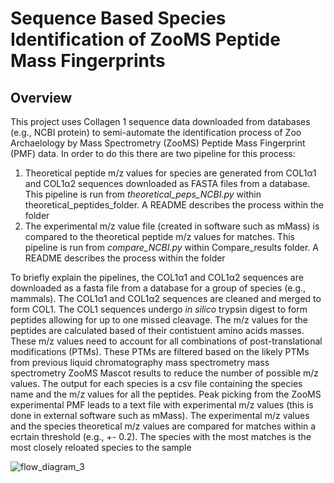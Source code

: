 # Sequence Based Species Identification of ZooMS Peptide Mass Fingerprints 

## Overview
This project uses Collagen 1 sequence data downloaded from databases (e.g., NCBI protein) to semi-automate the identification process of Zoo Archaelology by Mass Spectrometry (ZooMS) Peptide Mass Fingerprint (PMF) data. In order to do this there are two pipeline for this process:
1. Theoretical peptide m/z values for species are generated from COL1α1 and COL1α2 sequences downloaded as FASTA files from a database. This pipeline is run from *theoretical_peps_NCBI.py* within theoretical_peptides_folder. A README describes the process within the folder
2. The experimental m/z value file (created in software such as mMass) is compared to the theoretical peptide m/z values for matches. This pipeline is run from *compare_NCBI.py* within Compare_results folder. A README describes the process within the folder

To briefly explain the pipelines, the COL1α1 and COL1α2 sequences are downloaded as a fasta file from a database for a group of species (e.g., mammals). The COL1α1 and COL1α2 sequences are cleaned and merged to form COL1. The COL1 sequences undergo *in silico* trypsin digest to form peptides allowing for up to one missed cleavage. The m/z values for the peptides are calculated based of their contistuent amino acids masses. These m/z values need to account for all combinations of post-translational modifications (PTMs). These PTMs are filtered based on the likely PTMs from previous liquid chromatography mass spectrometry mass spectrometry ZooMS Mascot results to reduce the number of possible m/z values. The output for each species is a csv file containing the species name and the m/z values for all the peptides. Peak picking from the ZooMS experimental PMF leads to a text file with experimental m/z values (this is done in external software such as mMass). The experimental m/z values and the species theoretical m/z values are compared for matches within a ecrtain threshold (e.g., +- 0.2). The species with the most matches is the most closely reloated species to the sample



![flow_diagram_3](https://github.com/TobyL98/RP1_m-z_speciesidentify/assets/158182593/fe4de66b-4cf2-497b-b4f6-657ec5526320)
